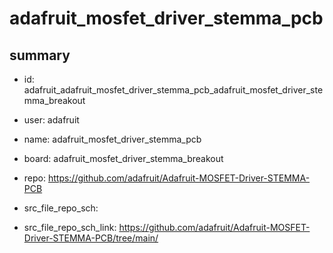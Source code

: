 # adafruit_mosfet_driver_stemma_pcb
 
## summary 
* id: adafruit_adafruit_mosfet_driver_stemma_pcb_adafruit_mosfet_driver_stemma_breakout
* user: adafruit
* name: adafruit_mosfet_driver_stemma_pcb
* board: adafruit_mosfet_driver_stemma_breakout
* repo: https://github.com/adafruit/Adafruit-MOSFET-Driver-STEMMA-PCB



* src_file_repo_sch: 
* src_file_repo_sch_link: https://github.com/adafruit/Adafruit-MOSFET-Driver-STEMMA-PCB/tree/main/






